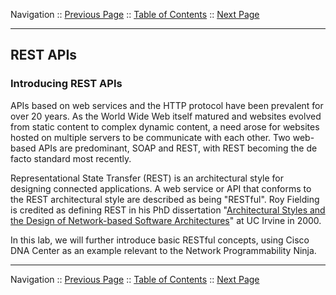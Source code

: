Navigation :: [Previous Page](LTRPRG-1100-03a1-APIs.md) :: [Table of Contents](LTRPRG-1100-00-Intro.md#table-of-contents) :: [Next Page](LTRPRG-1100-03b2-REST-Ex1.md)

---

## REST APIs

### Introducing REST APIs

APIs based on web services and the HTTP protocol have been prevalent for over 20 years.  As the World Wide Web itself
matured and websites evolved from static content to complex dynamic content, a need arose for websites hosted on 
multiple servers to be communicate with each other.  Two web-based APIs are predominant, SOAP and REST, with REST
becoming the de facto standard most recently.

Representational State Transfer (REST) is an architectural style for designing connected applications.  A web service 
or API that conforms to the REST architectural style are described as being "RESTful".  Roy Fielding is credited as 
defining REST in his PhD dissertation "[Architectural Styles and the Design of Network-based Software Architectures](https://www.ics.uci.edu/~fielding/pubs/dissertation/rest_arch_style.htm)"
at UC Irvine in 2000.

In this lab, we will further introduce basic RESTful concepts, using Cisco DNA Center as an example relevant to the 
Network Programmability Ninja.

---

Navigation :: [Previous Page](LTRPRG-1100-03a1-APIs.md) :: [Table of Contents](LTRPRG-1100-00-Intro.md#table-of-contents) :: [Next Page](LTRPRG-1100-03b2-REST-Ex1.md)
